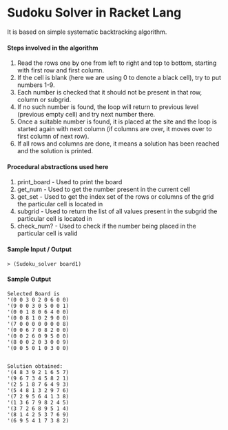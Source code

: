 # Sudoku Solver in Racket Lang

It is based on simple systematic backtracking algorithm.

#### Steps involved in the algorithm
1. Read the rows one by one from left to right and top to bottom, starting with first row and first column. 
2. If the cell is blank (here we are using 0 to denote a black cell), try to put numbers 1-9. 
3. Each number is checked that it should not be present in that row, column or subgrid. 
4. If no such number is found, the loop will return to previous level (previous empty cell) and try next number there. 
5. Once a suitable number is found, it is placed at the site and the loop is started again with next column (if columns are over, it moves over to first column of next row). 
6. If all rows and columns are done, it means a solution has been reached and the solution is printed.

#### Procedural abstractions used here
1. print_board - Used to print the board
2. get_num - Used to get the number present in the current cell
3. get_set - Used to get the index set of the rows or columns of the grid the particular cell is located in
4. subgrid - Used to return the list of all values present in the subgrid the particular cell is located in
5. check_num? - Used to check if the number being placed in the particular cell is valid

#### Sample Input / Output
```
> (Sudoku_solver board1)
```

#### Sample Output
```
Selected Board is 
'(0 0 3 0 2 0 6 0 0)
'(9 0 0 3 0 5 0 0 1)
'(0 0 1 8 0 6 4 0 0)
'(0 0 8 1 0 2 9 0 0)
'(7 0 0 0 0 0 0 0 8)
'(0 0 6 7 0 8 2 0 0)
'(0 0 2 6 0 9 5 0 0)
'(8 0 0 2 0 3 0 0 9)
'(0 0 5 0 1 0 3 0 0)


Solution obtained:
'(4 8 3 9 2 1 6 5 7)
'(9 6 7 3 4 5 8 2 1)
'(2 5 1 8 7 6 4 9 3)
'(5 4 8 1 3 2 9 7 6)
'(7 2 9 5 6 4 1 3 8)
'(1 3 6 7 9 8 2 4 5)
'(3 7 2 6 8 9 5 1 4)
'(8 1 4 2 5 3 7 6 9)
'(6 9 5 4 1 7 3 8 2)

```
